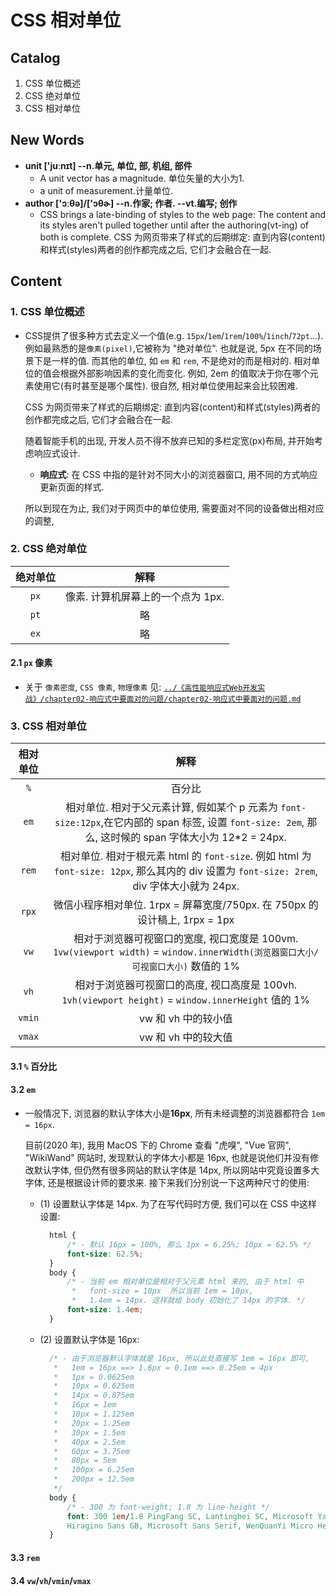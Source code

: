 # CSS 相对单位


## Catalog
1. CSS 单位概述
2. CSS 绝对单位
3. CSS 相对单位



## New Words
- **unit ['juːnɪt] --n.单元, 单位, 部, 机组, 部件**
    + A unit vector has a magnitude. 单位矢量的大小为1.
    + a unit of measurement.计量单位. 
- **author ['ɔːθə]/['ɔθɚ] --n.作家; 作者. --vt.编写; 创作**
    + CSS brings a late-binding of styles to the web page:
      The content and its styles aren't pulled together until after
      the authoring(vt-ing) of both is complete.
      CSS 为网页带来了样式的后期绑定:
      直到内容(content)和样式(styles)两者的创作都完成之后, 它们才会融合在一起.


## Content
### 1. CSS 单位概述
- CSS提供了很多种方式去定义一个值(e.g.
  `15px`/`1em`/`1rem`/`100%`/`1inch`/`72pt`...).
  例如最熟悉的是`像素(pixel)`,它被称为 "绝对单位".
  也就是说, 5px 在不同的场景下是一样的值. 而其他的单位, 如 `em` 和 `rem`,
  不是绝对的而是相对的. 相对单位的值会根据外部影响因素的变化而变化.
  例如, 2em 的值取决于你在哪个元素使用它(有时甚至是哪个属性). 很自然,
  相对单位使用起来会比较困难.

  CSS 为网页带来了样式的后期绑定:
  直到内容(content)和样式(styles)两者的创作都完成之后, 它们才会融合在一起.

  随着智能手机的出现, 开发人员不得不放弃已知的多栏定宽(px)布局, 并开始考虑响应式设计.
    + **响应式**: 在 CSS 中指的是针对不同大小的浏览器窗口,
      用不同的方式响应更新页面的样式.
  
  所以到现在为止, 我们对于网页中的单位使用, 需要面对不同的设备做出相对应的调整,

### 2. CSS 绝对单位
| 绝对单位 | 解释 |
| :---: | :---: |
| `px` | 像素. 计算机屏幕上的一个点为 1px. |
| `pt` | 略 |
| `ex` | 略 |
#### 2.1 `px` 像素
- 关于 `像素密度`, `CSS 像素`, `物理像素` 见:
  [`../《高性能响应式Web开发实战》/chapter02-响应式中要面对的问题/chapter02-响应式中要面对的问题.md`](File:///Users/WANG/Github-clone/CSS-grocery/《高性能响应式Web开发实战》/chapter02-响应式中要面对的问题/chapter02-响应式中要面对的问题.md)


### 3. CSS 相对单位
  | 相对单位 | 解释 |
  | :---: | :---: |
  | `%` | 百分比|
  | `em` | 相对单位. 相对于父元素计算, 假如某个 p 元素为 `font-size:12px`,在它内部的 span 标签, 设置 `font-size: 2em`, 那么,  这时候的 span 字体大小为 12*2 = 24px. |
  | `rem` | 相对单位.  相对于根元素 html 的 `font-size`. 例如 html 为 `font-size: 12px`, 那么其内的 div 设置为 `font-size: 2rem`, div 字体大小就为 24px. |
  | `rpx` | 微信小程序相对单位. 1rpx = 屏幕宽度/750px. 在 750px 的设计稿上, 1rpx = 1px |
  | `vw` | 相对于浏览器可视窗口的宽度, 视口宽度是 100vm.<br>`1vw(viewport width)` = `window.innerWidth(浏览器窗口大小/可视窗口大小)` 数值的 1% |
  | `vh` | 相对于浏览器可视窗口的高度, 视口高度是 100vh.<br>`1vh(viewport height)` = `window.innerHeight` 值的 1%  |
  | `vmin`| vw 和 vh 中的较小值 |
  | `vmax`| vw 和 vh 中的较大值 |

#### 3.1 `%` 百分比 

#### 3.2 `em`
- 一般情况下, 浏览器的默认字体大小是**16px**, 所有未经调整的浏览器都符合
  `1em = 16px`.
  
  目前(2020 年), 我用 MacOS 下的 Chrome 查看 "虎嗅", "Vue 官网",
  "WikiWand" 网站时, 发现默认的字体大小都是 16px, 也就是说他们并没有修改默认字体,
  但仍然有很多网站的默认字体是 14px, 所以网站中究竟设置多大字体,
  还是根据设计师的要求来. 接下来我们分别说一下这两种尺寸的使用:
    + (1) 设置默认字体是 14px. 为了在写代码时方便, 我们可以在 CSS 中这样设置:
      ```css
        html {
            /* - 默认 16px = 100%, 那么 1px = 6.25%; 10px = 62.5% */
            font-size: 62.5%;
        }
        body {
            /* - 当前 em 相对单位是相对于父元素 html 来的, 由于 html 中
             *   font-size = 10px  所以当前 1em = 10px, 
             *   1.4em = 14px. 这样就给 body 初始化了 14px 的字体. */
            font-size: 1.4em;
        }
      ```
    + (2) 设置默认字体是 16px:
      ```css
        /* - 由于浏览器默认字体就是 16px, 所以此处直接写 1em = 16px 即可,
         *   1em = 16px ==> 1.6px = 0.1em ==> 0.25em = 4px
         *   1px = 0.0625em
         *   10px = 0.625em
         *   14px = 0.875em
         *   16px = 1em 
         *   18px = 1.125em
         *   20px = 1.25em
         *   30px = 1.5em
         *   40px = 2.5em
         *   60px = 3.75em
         *   80px = 5em
         *   100px = 6.25em
         *   200px = 12.5em 
         */
        body {
            /* - 300 为 font-weight; 1.8 为 line-height */
            font: 300 1em/1.8 PingFang SC, Lantinghei SC, Microsoft Yahei,
            Hiragino Sans GB, Microsoft Sans Serif, WenQuanYi Micro Hei, sans-serif;
        }
      ```

#### 3.3 `rem` 

#### 3.4 `vw`/`vh`/`vmin`/`vmax` 

